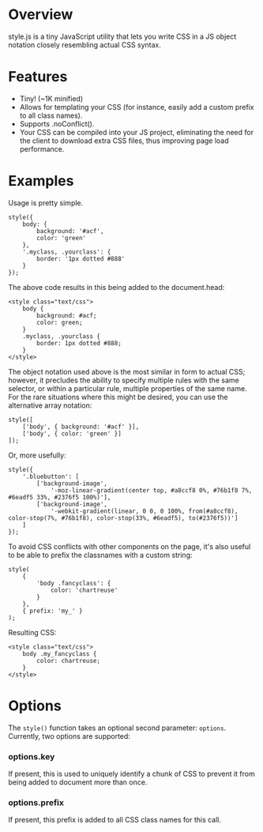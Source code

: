 Overview
========

style.js is a tiny JavaScript utility that lets you write CSS in a JS object
notation closely resembling actual CSS syntax.


Features
========

 - Tiny! (~1K minified)
 - Allows for templating your CSS (for instance, easily add a custom prefix to
   all class names).
 - Supports .noConflict().
 - Your CSS can be compiled into your JS project, eliminating the need for the
   client to download extra CSS files, thus improving page load performance.


Examples
========

Usage is pretty simple.

	style({
		body: {
			background: '#acf',
			color: 'green'
		},
		'.myclass, .yourclass': {
			border: '1px dotted #888'
		}
	});

The above code results in this being added to the document.head:

	<style class="text/css">
		body {
			background: #acf;
			color: green;
		}
		.myclass, .yourclass {
			border: 1px dotted #888;
		}
	</style>

The object notation used above is the most similar in form to actual CSS;
however, it precludes the ability to specify multiple rules with the same
selector, or within a particular rule, multiple properties of the same name.
For the rare situations where this might be desired, you can use the alternative
array notation:

	style([
		['body', { background: '#acf' }],
		['body', { color: 'green' }]
	]);

Or, more usefully:

	style({
		'.bluebutton': [
			['background-image',
				'-moz-linear-gradient(center top, #a8ccf8 0%, #76b1f8 7%, #6eadf5 33%, #2376f5 100%)'],
			['background-image',
				'-webkit-gradient(linear, 0 0, 0 100%, from(#a8ccf8), color-stop(7%, #76b1f8), color-stop(33%, #6eadf5), to(#2376f5))']
		]
	});

To avoid CSS conflicts with other components on the page, it's also useful to be
able to prefix the classnames with a custom string:

	style(
		{
			'body .fancyclass': {
				color: 'chartreuse'
			}
		},
		{ prefix: 'my_' }
	);

Resulting CSS:

	<style class="text/css">
		body .my_fancyclass {
			color: chartreuse;
		}
	</style>


Options
=======

The `style()` function takes an optional second parameter: `options`.
Currently, two options are supported:

### options.key
If present, this is used to uniquely identify a chunk of CSS to prevent it from
being added to document more than once.

### options.prefix
If present, this prefix is added to all CSS class names for this call.
